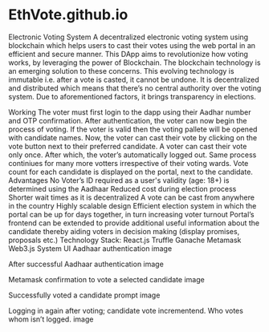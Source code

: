 # EthVote.github.io
Electronic Voting System
A decentralized electronic voting system using blockchain which helps users to cast their votes using the web portal in an efficient and secure manner. This DApp aims to revolutionize how voting works, by leveraging the power of Blockchain. The blockchain technology is an emerging solution to these concerns. This evolving technology is immutable i.e. after a vote is casted, it cannot be undone. It is decentralized and distributed which means that there’s no central authority over the voting system. Due to aforementioned factors, it brings transparency in elections.

Working
The voter must first login to the dapp using their Aadhar number and OTP confirmation.
After authentication, the voter can now begin the process of voting.
If the voter is valid then the voting pallete will be opened with candidate names.
Now, the voter can cast their vote by clicking on the vote button next to their preferred candidate.
A voter can cast their vote only once. After which, the voter’s automatically logged out.
Same process continiues for many more votters irrespective of their voting wards.
Vote count for each candidate is displayed on the portal, next to the candidate.
Advantages
No Voter’s ID required as a user's validity (age: 18+) is determined using the Aadhaar
Reduced cost during election process
Shorter wait times as it is decentralized
A vote can be cast from anywhere in the country
Highly scalable design
Efficient election system in which the portal can be up for days together, in turn increasing voter turnout
Portal’s frontend can be extended to provide additional useful information about the candidate thereby aiding voters in decision making (display promises, proposals etc.)
Technology Stack:
React.js
Truffle
Ganache
Metamask
Web3.js
System UI
Aadhaar authentication image

After successful Aadhaar authentication image

Metamask confirmation to vote a selected candidate image

Successfully voted a candidate prompt image

Logging in again after voting; candidate vote incrementend. Who votes whom isn’t logged. image
